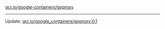 [gcr.io/google-containers/goproxy](https://hub.docker.com/r/cruse/goproxy/tags/) 

----
Update: [gcr.io/google_containers/goproxy:0.1](https://hub.docker.com/r/cruse/goproxy/tags/)

